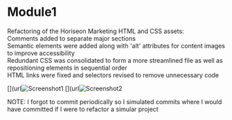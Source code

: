 # Module1

Refactoring of the Horiseon Marketing HTML and CSS assets: </br>
  Comments added to separate major sections </br>
  Semantic elements were added along with 'alt' attributes for content images to improve accessibility </br>
  Redundant CSS was consolidated to form a more streamlined file as well as repositioning elements in sequential order </br>
  HTML links were fixed and selectors revised to remove unnecessary code </br>
  
  [](url![Screenshot1](https://user-images.githubusercontent.com/105601561/171036521-9364f7d8-70ac-49f5-a19c-560fe1d0f5c1.png)
  [](url![Screenshot2](https://user-images.githubusercontent.com/105601561/171036639-5fa03d87-4a1d-4cd8-886e-5bec774b8abe.png)

  NOTE: I forgot to commit periodically so I simulated commits where I would have committed if I were to refactor a simular project
